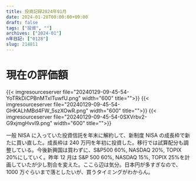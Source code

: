 ```yaml
---
title: 投資記録2024年01月
date: 2024-01-28T00:00:00+09:00
draft: false
tags: ["投資", ""]
archives: ["2024-01"]
n年日記: ["0128"]
slug: 214811
---
```


# 現在の評価額

{{< imgresourceserver file="20240129-09-45-54-YoTRkDiCPBnMTxITuwfU.png" width="600" title="">}}
{{< imgresourceserver file="20240129-09-45-54-GHKALhMBd4FW_5szXOwR.png" width="600" title="">}}
{{< imgresourceserver file="20240129-09-45-54-0SXVrbv2-G9xjmgHvvI9.png" width="600" title="">}}

一般 NISA に入っていた投資信託を年末に解約して、新制度 NISA の成長枠で新たに買い直した。成長枠は 240 万円を年初に投資した。移行では試算配分も調整している。今後新興国は買わずに、S&P500 60%, NASDAQ 20%, TOPIX 20%にしていく。昨年 12 月は S&P 500 60%, NASDAQ 15%, TOPIX 25%を計画していたが少し割合を変えた。ここら辺は気分。日本円が多すぎなので、1000 万ぐらいまで落としたいが、買うタイミングがわからん。
